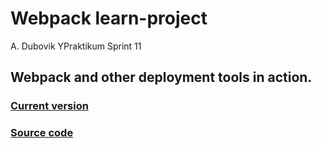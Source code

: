 # Webpack learn-project  
A. Dubovik YPraktikum Sprint 11
## Webpack and other deployment tools in action.
### [Current version](https://dubovik02.github.io/mesto.github.io/)
### [Source code](https://github.com/dubovik02/mesto.github.io)